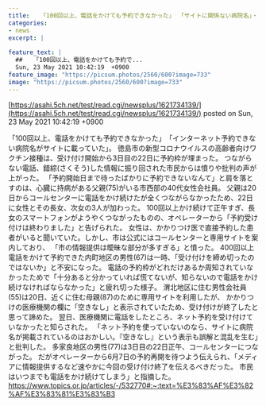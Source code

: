 ```yaml
---
title:   「100回以上、電話をかけても予約できなかった」 「サイトに関係ない病院名」・・・徳島市、情報錯綜し混乱招く  
categories:
- news
excerpt: |
  
feature_text: |
  ##   「100回以上、電話をかけても予約で...
  Sun, 23 May 2021 10:42:19  +0900
feature_image: "https://picsum.photos/2560/600?image=733"
image: "https://picsum.photos/2560/600?image=733"
---
```


[https://asahi.5ch.net/test/read.cgi/newsplus/1621734139/](https://asahi.5ch.net/test/read.cgi/newsplus/1621734139/)
posted on Sun, 23 May 2021 10:42:19  +0900

<!--more-->

「100回以上、電話をかけても予約できなかった」　「インターネット予約できない病院名がサイトに載っていた」。 徳島市の新型コロナウイルスの高齢者向けワクチン接種は、受け付け開始から3日目の22日に予約枠が埋まった。 つながらない電話、錯綜(さくそう)した情報に振り回された市民からは憤りや批判の声が上がった。 「予約開始日まで待ったばかりに予約できないなんて」と肩を落とすのは、心臓に持病がある父親(75)がいる市西部の40代女性会社員。 父親は20日からコールセンターに電話をかけ続けたが全くつながらなかったため、22日に女性とその長女、次女の3人が加わった。 100回以上かけ続けて正午すぎ、長女のスマートフォンがようやくつながったものの、オペレーターから「予約受け付けは終わりました」と告げられた。 女性は、かかりつけ医で直接予約した患者がいると聞いていた。しかし、市は公式にはコールセンターと専用サイトを案内しており、 「市の情報提供は曖昧な部分が多すぎる」と憤った。 400回以上電話をかけて予約できた内町地区の男性(67)は一時、「受け付けを締め切ったのではないか」と不安になった。 電話の予約枠がどれだけあるか周知されていなかったためで「十分あると分かっていれば慌てないが、知らないので電話をかけ続けなければならなかった」と疲れ切った様子。 渭北地区に住む男性会社員(55)は20日、近くに住む母親(87)のために専用サイトを利用したが、 かかりつけの医療機関の欄に「空きなし」と表示されていたため、受け付けが終了したと思って諦めた。 翌日、医療機関に電話をしたところ、ネット予約を受け付けていなかったと知らされた。 「ネット予約を使っていないのなら、サイトに病院名が掲載されているのはおかしい。『空きなし』という表示も誤解と混乱を生む」と批判した。 多家良地区の男性(77)は3日目の22日正午、コールセンターにつながった。 だがオペレーターから6月7日の予約再開を待つよう伝えられ、「メディアに情報提供するなど速やかに今回の受け付け終了を伝えるべきだった。 市民はいつまでも電話をかけ続けてしまう」と指摘した。 https://www.topics.or.jp/articles/-/532770#:~:text=%E3%83%AF%E3%82%AF%E3%83%81%E3%83%B3
